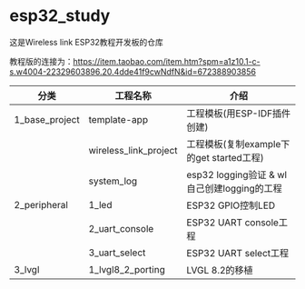 # esp32_study
这是Wireless link ESP32教程开发板的仓库

教程版的连接为：https://item.taobao.com/item.htm?spm=a1z10.1-c-s.w4004-22329603896.20.4dde41f9cwNdfN&id=672388903856



| 分类           | 工程名称              | 介绍                                        |
| -------------- | --------------------- | ------------------------------------------- |
| 1_base_project | template-app          | 工程模板(用ESP-IDF插件创建)                 |
|                | wireless_link_project | 工程模板(复制example下的get started工程)    |
|                | system_log            | esp32 logging验证 & wl自己创建logging的工程 |
| 2_peripheral   | 1_led                 | ESP32 GPIO控制LED                           |
|                | 2_uart_console        | ESP32 UART console工程                      |
|                | 3_uart_select         | ESP32 UART select工程                       |
| 3_lvgl         | 1_lvgl8_2_porting     | LVGL 8.2的移植                              |


